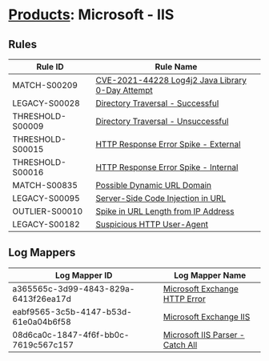 # [Products](README.md): Microsoft - IIS

## Rules

|Rule ID|Rule Name|
|----|----|
|MATCH-S00209|[CVE-2021-44228 Log4j2 Java Library 0-Day Attempt](../rules/MATCH-S00209.md)|
|LEGACY-S00028|[Directory Traversal - Successful](../rules/LEGACY-S00028.md)|
|THRESHOLD-S00009|[Directory Traversal - Unsuccessful](../rules/THRESHOLD-S00009.md)|
|THRESHOLD-S00015|[HTTP Response Error Spike - External](../rules/THRESHOLD-S00015.md)|
|THRESHOLD-S00016|[HTTP Response Error Spike - Internal](../rules/THRESHOLD-S00016.md)|
|MATCH-S00835|[Possible Dynamic URL Domain](../rules/MATCH-S00835.md)|
|LEGACY-S00095|[Server-Side Code Injection in URL](../rules/LEGACY-S00095.md)|
|OUTLIER-S00010|[Spike in URL Length from IP Address](../rules/OUTLIER-S00010.md)|
|LEGACY-S00182|[Suspicious HTTP User-Agent](../rules/LEGACY-S00182.md)|


## Log Mappers

|Log Mapper ID|Log Mapper Name|
|----|----|
|a365565c-3d99-4843-829a-6413f26ea17d|[Microsoft Exchange HTTP Error](../mappings/a365565c-3d99-4843-829a-6413f26ea17d.md)|
|eabf9565-3c5b-4147-b53d-61e0a04b6f58|[Microsoft Exchange IIS](../mappings/eabf9565-3c5b-4147-b53d-61e0a04b6f58.md)|
|08d6ca0c-1847-4f6f-bb0c-7619c567c157|[Microsoft IIS Parser - Catch All](../mappings/08d6ca0c-1847-4f6f-bb0c-7619c567c157.md)|


